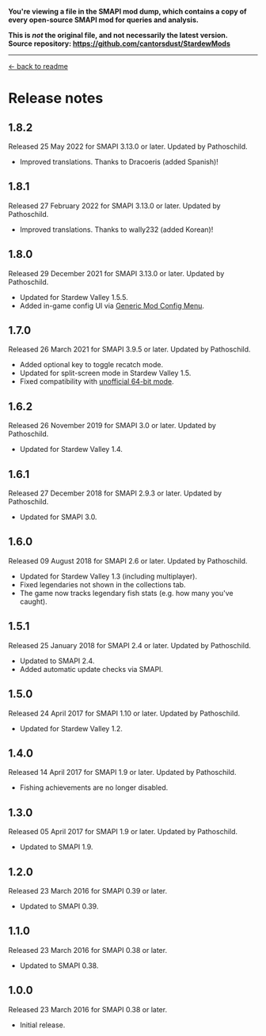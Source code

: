 **You're viewing a file in the SMAPI mod dump, which contains a copy of every open-source SMAPI mod
for queries and analysis.**

**This is _not_ the original file, and not necessarily the latest version.**  
**Source repository: https://github.com/cantorsdust/StardewMods**

----

﻿[← back to readme](README.md)

# Release notes
## 1.8.2
Released 25 May 2022 for SMAPI 3.13.0 or later. Updated by Pathoschild.

* Improved translations. Thanks to Dracoeris (added Spanish)!

## 1.8.1
Released 27 February 2022 for SMAPI 3.13.0 or later. Updated by Pathoschild.

* Improved translations. Thanks to wally232 (added Korean)!

## 1.8.0
Released 29 December 2021 for SMAPI 3.13.0 or later. Updated by Pathoschild.

* Updated for Stardew Valley 1.5.5.
* Added in-game config UI via [Generic Mod Config Menu](https://www.nexusmods.com/stardewvalley/mods/5098).

## 1.7.0
Released 26 March 2021 for SMAPI 3.9.5 or later. Updated by Pathoschild.

* Added optional key to toggle recatch mode.
* Updated for split-screen mode in Stardew Valley 1.5.
* Fixed compatibility with [unofficial 64-bit mode](https://stardewvalleywiki.com/Modding:Migrate_to_64-bit_on_Windows).

## 1.6.2
Released 26 November 2019 for SMAPI 3.0 or later. Updated by Pathoschild.

* Updated for Stardew Valley 1.4.

## 1.6.1
Released 27 December 2018 for SMAPI 2.9.3 or later. Updated by Pathoschild.

* Updated for SMAPI 3.0.

## 1.6.0
Released 09 August 2018 for SMAPI 2.6 or later. Updated by Pathoschild.

* Updated for Stardew Valley 1.3 (including multiplayer).
* Fixed legendaries not shown in the collections tab.
* The game now tracks legendary fish stats (e.g. how many you've caught).

## 1.5.1
Released 25 January 2018 for SMAPI 2.4 or later. Updated by Pathoschild.

* Updated to SMAPI 2.4.
* Added automatic update checks via SMAPI.

## 1.5.0
Released 24 April 2017 for SMAPI 1.10 or later. Updated by Pathoschild.

* Updated for Stardew Valley 1.2.

## 1.4.0
Released 14 April 2017 for SMAPI 1.9 or later. Updated by Pathoschild.

* Fishing achievements are no longer disabled.

## 1.3.0
Released 05 April 2017 for SMAPI 1.9 or later. Updated by Pathoschild.

* Updated to SMAPI 1.9.

## 1.2.0
Released 23 March 2016 for SMAPI 0.39 or later.

* Updated to SMAPI 0.39.

## 1.1.0
Released 23 March 2016 for SMAPI 0.38 or later.

* Updated to SMAPI 0.38.

## 1.0.0
Released 23 March 2016 for SMAPI 0.38 or later.

* Initial release.
